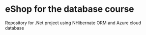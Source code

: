 # eShop for the database course
Repository for .Net project using NHibernate ORM and Azure cloud database
